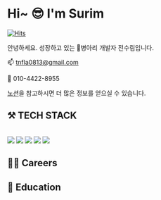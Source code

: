# Hi~ 😎 I'm Surim

[![Hits](https://hits.seeyoufarm.com/api/count/incr/badge.svg?url=https%3A%2F%2Fgithub.com%2Fsurimjeon%2Fhit-counter&count_bg=%2379C83D&title_bg=%23555555&icon=&icon_color=%23E7E7E7&title=hits&edge_flat=false)](https://hits.seeyoufarm.com)

안녕하세요. 성장하고 있는 🐤병아리 개발자 전수림입니다.

📫 tnfla0813@gmail.com

📱 010-4422-8955

[노션](https://www.notion.so/ef1d9af9408640eeb4704caa6112a548)을 참고하시면 더 많은 정보를 얻으실 수 있습니다. 

<!-- 잘만든 탬플릿
https://github.com/JeongHwan-dev/JeongHwan-dev/blob/main/README.md
-->

<!-- 백준 뱃지 나중에 넣기
[![solved.ac tier](http://mazassumnida.wtf/api/generate_badge?boj=백준아이디)](https://solved.ac/백준아이디)
-->
<!-- 통계 페이지 넣기(아님 서현 링크_https://github.com/kathyleesh/kathyleesh/blob/main/README.md참고) 
![Anurag's GitHub stats](https://github-readme-stats.vercel.app/api?username=surimjeon&&show_icons=true&theme=tokyonight)
-->
<!-- 언어사용량
![Top Langs](https://github-readme-stats.vercel.app/api/top-langs/?username=깃허브 닉네임&layout=레이아웃 스타일&theme=스타일)
-->


## ⚒️ TECH STACK
</br><img src="https://img.shields.io/badge/python-3776AB?style=for-the-badge&logo=python&logoColor=white">
<img src="https://img.shields.io/badge/html5-E34F26?style=for-the-badge&logo=html5&logoColor=white">
<img src="https://img.shields.io/badge/css-1572B6?style=for-the-badge&logo=css3&logoColor=white">
<img src="https://img.shields.io/badge/javascript-F7DF1E?style=for-the-badge&logo=javascript&logoColor=black">
<img src="https://img.shields.io/badge/github-181717?style=for-the-badge&logo=github&logoColor=white">

## 👩‍💻 Careers

## 📝 Education

